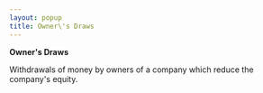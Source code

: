 ```yaml
---
layout: popup
title: Owner\'s Draws
---
```



**Owner's Draws**


Withdrawals of money by owners of a company which reduce the company's equity.
